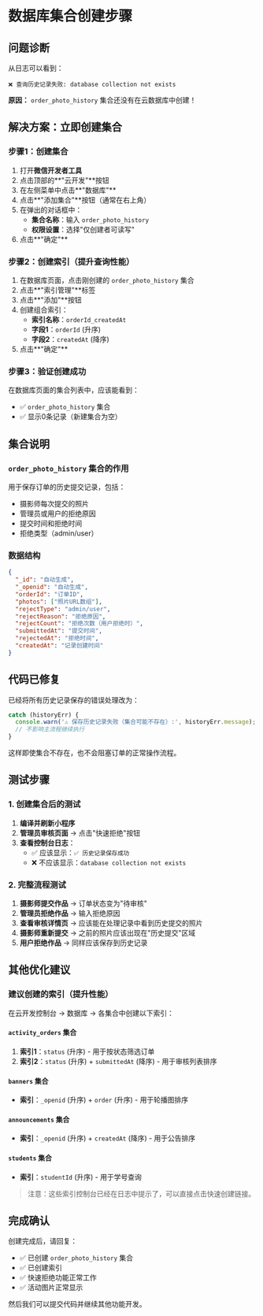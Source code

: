 # 数据库集合创建步骤

## 问题诊断

从日志可以看到：
```
❌ 查询历史记录失败: database collection not exists
```

**原因：** `order_photo_history` 集合还没有在云数据库中创建！

## 解决方案：立即创建集合

### 步骤1：创建集合

1. 打开**微信开发者工具**
2. 点击顶部的**"云开发"**按钮
3. 在左侧菜单中点击**"数据库"**
4. 点击**"添加集合"**按钮（通常在右上角）
5. 在弹出的对话框中：
   - **集合名称**：输入 `order_photo_history`
   - **权限设置**：选择"仅创建者可读写"
6. 点击**"确定"**

### 步骤2：创建索引（提升查询性能）

1. 在数据库页面，点击刚创建的 `order_photo_history` 集合
2. 点击**"索引管理"**标签
3. 点击**"添加"**按钮
4. 创建组合索引：
   - **索引名称**：`orderId_createdAt`
   - **字段1**：`orderId` (升序)
   - **字段2**：`createdAt` (降序)
5. 点击**"确定"**

### 步骤3：验证创建成功

在数据库页面的集合列表中，应该能看到：
- ✅ `order_photo_history` 集合
- ✅ 显示0条记录（新建集合为空）

## 集合说明

### `order_photo_history` 集合的作用

用于保存订单的历史提交记录，包括：
- 摄影师每次提交的照片
- 管理员或用户的拒绝原因
- 提交时间和拒绝时间
- 拒绝类型（admin/user）

### 数据结构

```json
{
  "_id": "自动生成",
  "_openid": "自动生成",
  "orderId": "订单ID",
  "photos": ["照片URL数组"],
  "rejectType": "admin/user",
  "rejectReason": "拒绝原因",
  "rejectCount": "拒绝次数（用户拒绝时）",
  "submittedAt": "提交时间",
  "rejectedAt": "拒绝时间",
  "createdAt": "记录创建时间"
}
```

## 代码已修复

已经将所有历史记录保存的错误处理改为：
```javascript
catch (historyErr) {
  console.warn('⚠️ 保存历史记录失败（集合可能不存在）:', historyErr.message);
  // 不影响主流程继续执行
}
```

这样即使集合不存在，也不会阻塞订单的正常操作流程。

## 测试步骤

### 1. 创建集合后的测试

1. **编译并刷新小程序**
2. **管理员审核页面** → 点击"快速拒绝"按钮
3. **查看控制台日志**：
   - ✅ 应该显示：`✅ 历史记录保存成功`
   - ❌ 不应该显示：`database collection not exists`

### 2. 完整流程测试

1. **摄影师提交作品** → 订单状态变为"待审核"
2. **管理员拒绝作品** → 输入拒绝原因
3. **查看审核详情页** → 应该能在处理记录中看到历史提交的照片
4. **摄影师重新提交** → 之前的照片应该出现在"历史提交"区域
5. **用户拒绝作品** → 同样应该保存到历史记录

## 其他优化建议

### 建议创建的索引（提升性能）

在云开发控制台 → 数据库 → 各集合中创建以下索引：

#### `activity_orders` 集合
1. **索引1**：`status` (升序) - 用于按状态筛选订单
2. **索引2**：`status` (升序) + `submittedAt` (降序) - 用于审核列表排序

#### `banners` 集合
- **索引**：`_openid` (升序) + `order` (升序) - 用于轮播图排序

#### `announcements` 集合
- **索引**：`_openid` (升序) + `createdAt` (降序) - 用于公告排序

#### `students` 集合
- **索引**：`studentId` (升序) - 用于学号查询

> 注意：这些索引控制台已经在日志中提示了，可以直接点击快速创建链接。

## 完成确认

创建完成后，请回复：
- ✅ 已创建 `order_photo_history` 集合
- ✅ 已创建索引
- ✅ 快速拒绝功能正常工作
- ✅ 活动图片正常显示

然后我们可以提交代码并继续其他功能开发。

